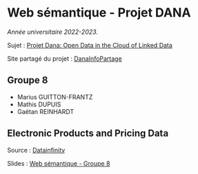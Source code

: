 # Web sémantique - Projet DANA
*Année universitaire 2022-2023.*

Sujet : [Projet Dana: Open Data in the Cloud of Linked Data](https://docs.google.com/document/d/1QL7D6zpCqcbWIOy2oitHO7SfcmTnf1Ps1ncrEOEwWZE/edit)

Site partagé du projet : [DanaInfoPartage](https://docs.google.com/document/d/1dBG-1cdKs59BGM9Qbfp-xvqpxYxkPYj1zKUxr_QZ4b0/edit)

## Groupe 8
- Marius GUITTON-FRANTZ
- Mathis DUPUIS
- Gaëtan REINHARDT

## Electronic Products and Pricing Data
Source : [Datainfinity](data.world/datafiniti/electronic-products-and-pricing-data)

Slides : [Web sémantique - Groupe 8](https://docs.google.com/presentation/d/1T6nMpp9C3K_5w6DpYw430Im0jwAyvkJCqinKOH8bGU8/edit#slide=id.g15941187b6a_0_1790)
